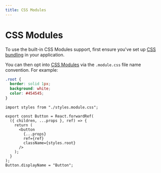 ```yaml
---
title: CSS Modules
---
```


# CSS Modules

To use the built-in CSS Modules support, first ensure you've set up [CSS bundling][css-bundling] in your application.

You can then opt into [CSS Modules][css-modules] via the `.module.css` file name convention. For example:

```css filename=app/components/button/styles.module.css
.root {
  border: solid 1px;
  background: white;
  color: #454545;
}
```

```tsx filename=app/components/button/index.js lines=[1,9]
import styles from "./styles.module.css";

export const Button = React.forwardRef(
  ({ children, ...props }, ref) => {
    return (
      <button
        {...props}
        ref={ref}
        className={styles.root}
      />
    );
  }
);
Button.displayName = "Button";
```

[css-bundling]: ./bundling
[css-modules]: https://github.com/css-modules/css-modules
